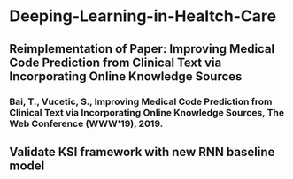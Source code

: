 # Deeping-Learning-in-Healtch-Care

## Reimplementation of Paper: Improving Medical Code Prediction from Clinical Text via Incorporating Online Knowledge Sources
### Bai, T., Vucetic, S., Improving Medical Code Prediction from Clinical Text via Incorporating Online Knowledge Sources, The Web Conference (WWW'19), 2019.

## Validate KSI framework with new RNN baseline model
